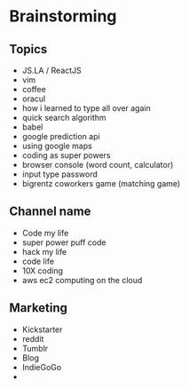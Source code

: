 # Brainstorming

## Topics

- JS.LA / ReactJS 
- vim
- coffee
- oracul
- how i learned to type all over again
- quick search algorithm
- babel
- google prediction api
- using google maps
- coding as super powers
- browser console (word count, calculator)
- input type password
- bigrentz coworkers game (matching game) 

## Channel name
- Code my life
- super power puff code
- hack my life
- code life
- 10X coding
- aws ec2 computing on the cloud


## Marketing

- Kickstarter
- reddit
- Tumblr
- Blog 
- IndieGoGo
- 